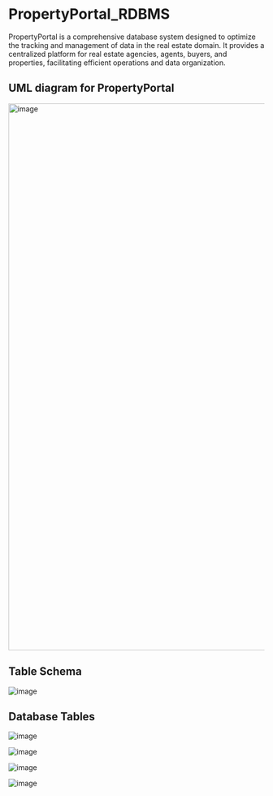 # PropertyPortal_RDBMS
PropertyPortal is a comprehensive database system designed to optimize the tracking and management of data in the real estate domain. It provides a centralized platform for real estate agencies, agents, buyers, and properties, facilitating efficient operations and data organization. 


## UML diagram for PropertyPortal

<img width="1076" alt="image" src="https://github.com/Property-Portal/PropertyPortal_RDBMS/assets/112585936/f85477a5-fa05-4635-8248-c87546be0670">



## Table Schema

![image](https://github.com/Property-Portal/PropertyPortal_RDBMS/assets/112585936/924153e7-17e8-4e04-bbc0-53fad6c1449a)



## Database Tables 

![image](https://github.com/Property-Portal/PropertyPortal_RDBMS/assets/112585936/ae71afbe-f315-41da-8a43-fdc05466c7ef)

![image](https://github.com/Property-Portal/PropertyPortal_RDBMS/assets/112585936/535f9739-8b23-4835-a009-18398f92e133)

![image](https://github.com/Property-Portal/PropertyPortal_RDBMS/assets/112585936/31581ed4-eaec-4be7-84f4-51b5f4143727)

![image](https://github.com/Property-Portal/PropertyPortal_RDBMS/assets/112585936/c453f975-ace8-4c43-875d-8c69f525cb06)




